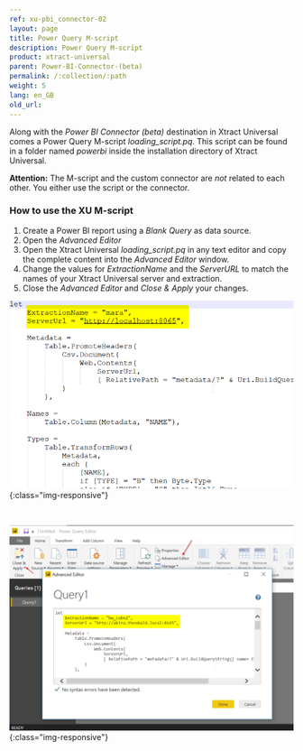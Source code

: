 ```yaml
---
ref: xu-pbi_connector-02
layout: page
title: Power Query M-script
description: Power Query M-script 
product: xtract-universal
parent: Power-BI-Connector-(beta)
permalink: /:collection/:path
weight: 5
lang: en_GB
old_url:
---
```


Along with the *Power BI Connector (beta)* destination in Xtract Universal comes a Power Query M-script *loading_script.pq*. This script can be found in a folder named *powerbi* inside the installation directory of Xtract Universal.<br>

**Attention:** The M-script and the custom connector are *not* related to each other. You either use the script or the connector.

### How to use the XU M-script

1. Create a Power BI report using a *Blank Query* as data source.
2. Open the *Advanced Editor* 
3. Open the Xtract Universal *loading_script.pq* in any text editor and copy the complete content into the *Advanced Editor* window.
4. Change the values for *ExtractionName* and the *ServerURL* to match the names of your Xtract Universal server and extraction.
5. Close the *Advanced Editor* and *Close & Apply* your changes.

![M-Script](/img/content/XU_PowerQueryScript.png){:class="img-responsive"}

<br>

![PowerQueryEditor](/img/content/XU_PBI_PowerQueryEditor.png){:class="img-responsive"}






